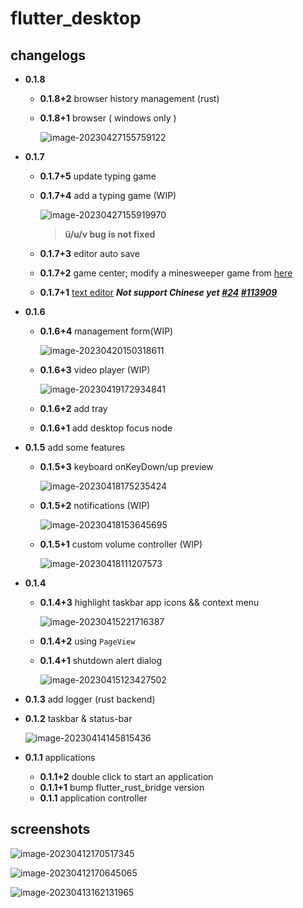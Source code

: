 # flutter_desktop

## changelogs

* **0.1.8**

  * **0.1.8+2** browser history management (rust)

  * **0.1.8+1** browser ( windows only )

    ![image-20230427155759122](./screenshots/image-20230427155759122.png)

* **0.1.7**

  * **0.1.7+5** update typing game

  * **0.1.7+4** add a typing game (WIP)

    ![image-20230427155919970](./screenshots/image-20230427155919970.png)

    > **ü/u/v  bug is not fixed**

  * **0.1.7+3** editor auto save

  * **0.1.7+2** game center; modify a minesweeper game from [here](https://github.com/Cifruktus/FlutterMinesweeper)

  * **0.1.7+1** [text editor](https://pub.dev/packages/appflowy_editor) ***Not support Chinese yet [#24](https://github.com/AppFlowy-IO/appflowy-editor/issues/24)  [#113909](https://github.com/flutter/flutter/issues/113909#issuecomment-1311478223)*** 

* **0.1.6**

  * **0.1.6+4** management form(WIP)

    ![image-20230420150318611](./screenshots/image-20230420150318611.png)

  * **0.1.6+3** video player (WIP)

    ![image-20230419172934841](./screenshots/image-20230419172934841.png)

  * **0.1.6+2** add tray

  * **0.1.6+1** add desktop focus node

* **0.1.5** add some features

  * **0.1.5+3** keyboard onKeyDown/up preview

    ![image-20230418175235424](./screenshots/image-20230418175235424.png)
    
  * **0.1.5+2** notifications  (WIP)

    ![image-20230418153645695](./screenshots/image-20230418153645695.png)
    
  * **0.1.5+1** custom volume controller (WIP)

    ![image-20230418111207573](./screenshots/image-20230418111207573.png)

* **0.1.4** 

  * **0.1.4+3** highlight taskbar app icons && context menu

    ![image-20230415221716387](./screenshots/image-20230415221716387.png)

  * **0.1.4+2** using `PageView`

  * **0.1.4+1** shutdown alert dialog

    ![image-20230415123427502](./screenshots/image-20230415123427502.png)

* **0.1.3** add logger (rust backend)

* **0.1.2** taskbar & status-bar

  ![image-20230414145815436](./screenshots/image-20230414145815436.png)

* **0.1.1** applications

  * **0.1.1+2** double click to start an application
  * **0.1.1+1** bump flutter_rust_bridge version
  * **0.1.1** application controller

## screenshots

![image-20230412170517345](./screenshots/image-20230412170517345.png)

![image-20230412170645065](./screenshots/image-20230412170645065.png)

![image-20230413162131965](./screenshots/image-20230413162131965.png)
